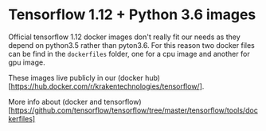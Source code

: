 # Tensorflow 1.12 + Python 3.6 images

Official tensorflow 1.12 docker images don't really fit our needs as they depend on python3.5 rather than pyton3.6. For this reason two docker files can be find in the `dockerfiles` folder, one for a cpu image and another for gpu image. 

These images live publicly in our (docker hub)[https://hub.docker.com/r/krakentechnologies/tensorflow/].

More info about (docker and tensorflow)[https://github.com/tensorflow/tensorflow/tree/master/tensorflow/tools/dockerfiles]

